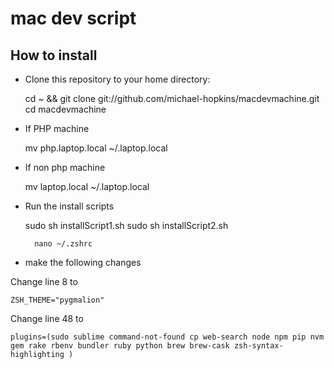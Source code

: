 mac dev script
=======================

How to install
--------------

* Clone this repository to your home directory:

    cd ~ && git clone git://github.com/michael-hopkins/macdevmachine.git
    cd macdevmachine
        
* If PHP machine

    mv php.laptop.local ~/.laptop.local
    
* If non php machine

    mv laptop.local ~/.laptop.local
    
* Run the install scripts

    sudo sh installScript1.sh
    sudo sh installScript2.sh
        
        nano ~/.zshrc
        
* make the following changes

Change line 8 to

    ZSH_THEME="pygmalion"

Change line 48 to

    plugins=(sudo sublime command-not-found cp web-search node npm pip nvm gem rake rbenv bundler ruby python brew brew-cask zsh-syntax-highlighting )
